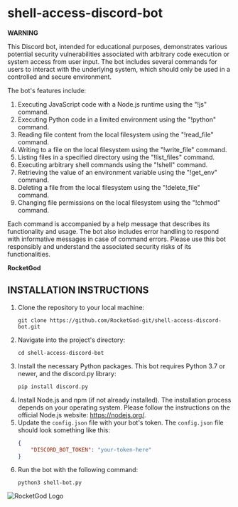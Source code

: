 # shell-access-discord-bot

<b>WARNING</b>

This Discord bot, intended for educational purposes, demonstrates various potential security vulnerabilities 
associated with arbitrary code execution or system access from user input. The bot includes several commands 
for users to interact with the underlying system, which should only be used in a controlled and secure environment.<br>

The bot's features include:
1. Executing JavaScript code with a Node.js runtime using the "!js" command.
2. Executing Python code in a limited environment using the "!python" command.
3. Reading file content from the local filesystem using the "!read_file" command.
4. Writing to a file on the local filesystem using the "!write_file" command.
5. Listing files in a specified directory using the "!list_files" command.
6. Executing arbitrary shell commands using the "!shell" command.
7. Retrieving the value of an environment variable using the "!get_env" command.
8. Deleting a file from the local filesystem using the "!delete_file" command.
9. Changing file permissions on the local filesystem using the "!chmod" command.<br>

Each command is accompanied by a help message that describes its functionality and usage. The bot also includes 
error handling to respond with informative messages in case of command errors. 
Please use this bot responsibly and understand the associated security risks of its functionalities.<br>

<b>RocketGod</b>

## INSTALLATION INSTRUCTIONS

1. Clone the repository to your local machine:
    ```
    git clone https://github.com/RocketGod-git/shell-access-discord-bot.git
    ```
2. Navigate into the project's directory:
    ```
    cd shell-access-discord-bot
    ```
3. Install the necessary Python packages. This bot requires Python 3.7 or newer, and the discord.py library:
    ```
    pip install discord.py
    ```
4. Install Node.js and npm (if not already installed). The installation process depends on your operating system. Please follow the instructions on the official Node.js website: https://nodejs.org/.
5. Update the `config.json` file with your bot's token. The `config.json` file should look something like this:
    ```json
    {
        "DISCORD_BOT_TOKEN": "your-token-here"
    }
    ```
6. Run the bot with the following command:
    ```
    python3 shell-bot.py
    ```



![RocketGod Logo](https://user-images.githubusercontent.com/57732082/213221533-171b37da-46e5-4661-ac47-c7f23d24b816.png)

